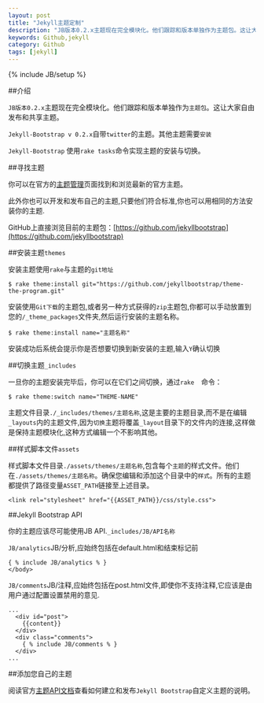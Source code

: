 ```yaml
---
layout: post
title: "Jekyll主题定制"
description: "JB版本0.2.x主题现在完全模块化。他们跟踪和版本单独作为主题包。这让大家自由发布和共享主题。"
keywords: Github,jekyll
category: Github
tags: [jekyll]
---
```

{% include JB/setup %}

##介绍

`JB版本0.2.x`主题现在完全模块化。他们跟踪和版本单独作为`主题包`。这让大家自由发布和共享主题。

`Jekyll-Bootstrap v 0.2.x`自带`twitter`的主题。其他主题需要`安装`

`Jekyll-Bootstrap` 使用`rake tasks`命令实现主题的安装与切换。

##寻找主题

你可以在官方的[主题管理](http://themes.jekyllbootstrap.com/)页面找到和浏览最新的官方主题。

此外你也可以开发和发布自己的主题,只要他们符合标准,你也可以用相同的方法安装你的主题.

GitHub上直接浏览目前的主题包：[https://github.com/jekyllbootstrap](https://github.com/jekyllbootstrap)

##安装主题`themes`

安装主题使用`rake`与主题的`git地址`
	
	$ rake theme:install git="https://github.com/jekyllbootstrap/theme-the-program.git"

安装使用`Git下载`的主题包,或者另一种方式获得的`zip`主题包,你都可以手动放置到您的`/_theme_packages`文件夹,然后运行安装的主题名称。

	$ rake theme:install name="主题名称"

安装成功后系统会提示你是否想要切换到新安装的主题,输入`Y`确认切换

##切换主题`_includes`

一旦你的主题安装完毕后，你可以在它们之间切换，通过`rake	`命令：

	$ rake theme:switch name="THEME-NAME"

主题文件目录`./_includes/themes/主题名称`,这是主要的主题目录,而不是在编辑`_layouts`内的主题文件,因为`切换`主题将覆盖`_layout`目录下的文件内的连接,这样做是保持主题模块化,这种方式编辑一个不影响其他。

##样式脚本文件`assets`

样式脚本文件目录`./assets/themes/主题名称`,包含每个`主题`的样式文件。他们在`./assets/themes/主题名称`。确保您编辑和添加这个目录中的`样式`。所有的主题都提供了路径变量`ASSET_PATH`链接至上述目录。

	<link rel="stylesheet" href="{{ASSET_PATH}}/css/style.css">

##Jekyll Bootstrap API

你的主题应该尽可能使用JB API.`_includes/JB/API名称`

`JB/analytics`JB/分析,应始终包括在default.html和结束标记前
	
	{ % include JB/analytics % }
	</body>

`JB/comments`JB/注释,应始终包括在post.html文件,即使你不支持注释,它应该是由用户通过配置设置禁用的意见.

	...
	  <div id="post">
	    {{content}}
	  </div>
	  <div class="comments">
	    { % include JB/comments % }
	  </div>
	...

##添加您自己的主题

阅读官方[主题API文档](http://jekyllbootstrap.com/api/theme-api.html)查看如何建立和发布`Jekyll Bootstrap`自定义主题的说明。

